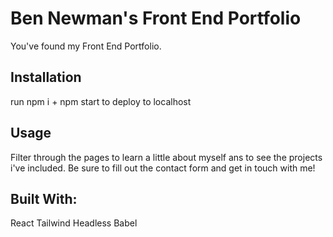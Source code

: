 # Ben Newman's Front End Portfolio

You've found my Front End Portfolio. 

## Installation

run npm i + npm start to deploy to localhost

## Usage

Filter through the pages to learn a little about myself ans to see the projects i've included. Be sure to fill out the contact form and get in touch with me!

## Built With:

React
Tailwind
Headless
Babel

